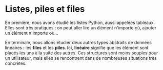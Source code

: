 # Listes, piles et files

En première, nous avons étudié les listes Python, aussi appelées tableaux. Elles sont très pratiques : on peut aller lire un élément n'importe où, ajouter un élément n'importe où...

En terminale, nous allons étudier deux autres types abstraits de données linéaires : les **files** et les **piles**. Ici, **linéaire** signifie que les élément sont placés les uns à la suite des autres. Ces structures sont moins souples pour un utilisateur, mais elles se rencontrent dans de nombreuses situations très concrètes.